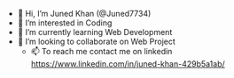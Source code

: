 - 👋 Hi, I’m Juned Khan (@Juned7734)
- 👀 I’m interested in Coding 
- 🌱 I’m currently learning Web Development
- 💞️ I’m looking to collaborate on Web Project
  - 📫 To reach me contact me on linkedin https://www.linkedin.com/in/juned-khan-429b5a1ab/

<!---
Juned7734/Juned7734 is a ✨ special ✨ repository because its `README.md` (this file) appears on your GitHub profile.
You can click the Preview link to take a look at your changes.
--->
